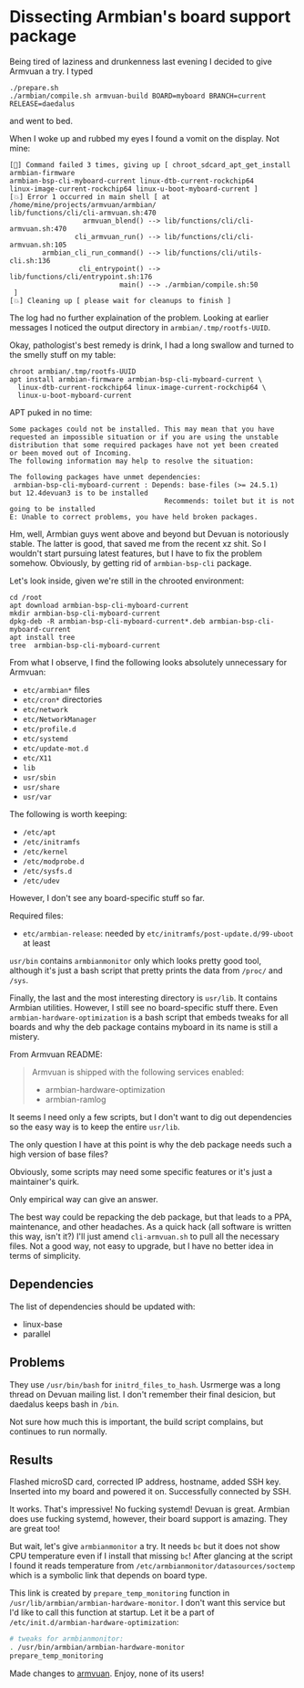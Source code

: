 # Dissecting Armbian's board support package

Being tired of laziness and drunkenness last evening I decided to give Armvuan a try.
I typed
```
./prepare.sh
./armbian/compile.sh armvuan-build BOARD=myboard BRANCH=current RELEASE=daedalus
```

and went to bed.

When I woke up and rubbed my eyes I found a vomit on the display. Not mine:
```
[🚸] Command failed 3 times, giving up [ chroot_sdcard_apt_get_install armbian-firmware
armbian-bsp-cli-myboard-current linux-dtb-current-rockchip64
linux-image-current-rockchip64 linux-u-boot-myboard-current ]
[💥] Error 1 occurred in main shell [ at /home/mine/projects/armvuan/armbian/
lib/functions/cli/cli-armvuan.sh:470
                  armvuan_blend() --> lib/functions/cli/cli-armvuan.sh:470
                cli_armvuan_run() --> lib/functions/cli/cli-armvuan.sh:105
        armbian_cli_run_command() --> lib/functions/cli/utils-cli.sh:136
                 cli_entrypoint() --> lib/functions/cli/entrypoint.sh:176
                           main() --> ./armbian/compile.sh:50
 ]
[💥] Cleaning up [ please wait for cleanups to finish ]
```

The log had no further explaination of the problem.
Looking at earlier messages I noticed the output directory in `armbian/.tmp/rootfs-UUID`.

Okay, pathologist's best remedy is drink, I had a long swallow and turned
to the smelly stuff on my table:
```
chroot armbian/.tmp/rootfs-UUID
apt install armbian-firmware armbian-bsp-cli-myboard-current \
  linux-dtb-current-rockchip64 linux-image-current-rockchip64 \
  linux-u-boot-myboard-current
```

APT puked in no time:

```
Some packages could not be installed. This may mean that you have
requested an impossible situation or if you are using the unstable
distribution that some required packages have not yet been created
or been moved out of Incoming.
The following information may help to resolve the situation:

The following packages have unmet dependencies:
 armbian-bsp-cli-myboard-current : Depends: base-files (>= 24.5.1)
but 12.4devuan3 is to be installed
                                      Recommends: toilet but it is not
going to be installed
E: Unable to correct problems, you have held broken packages.
```

Hm, well, Armbian guys went above and beyond but Devuan is notoriously stable.
The latter is good, that saved me from the recent xz shit.
So I wouldn't start pursuing latest features, but I have to fix the problem somehow.
Obviously, by getting rid of `armbian-bsp-cli` package.

Let's look inside, given we're still in the chrooted environment:
```
cd /root
apt download armbian-bsp-cli-myboard-current
mkdir armbian-bsp-cli-myboard-current
dpkg-deb -R armbian-bsp-cli-myboard-current*.deb armbian-bsp-cli-myboard-current
apt install tree
tree  armbian-bsp-cli-myboard-current
```

From what I observe, I find the following looks absolutely unnecessary for Armvuan:
* `etc/armbian*` files
* `etc/cron*` directories
* `etc/network`
* `etc/NetworkManager`
* `etc/profile.d`
* `etc/systemd`
* `etc/update-mot.d`
* `etc/X11`
* `lib`
* `usr/sbin`
* `usr/share`
* `usr/var`

The following is worth keeping:
* `/etc/apt`
* `/etc/initramfs`
* `/etc/kernel`
* `/etc/modprobe.d`
* `/etc/sysfs.d`
* `/etc/udev`

However, I don't see any board-specific stuff so far.

Required files:
* `etc/armbian-release`: needed by `etc/initramfs/post-update.d/99-uboot` at least

`usr/bin` contains `armbianmonitor` only which looks pretty good tool,
although it's just a bash script that pretty prints the data from `/proc/` and `/sys`.

Finally, the last and the most interesting directory is `usr/lib`.
It contains Armbian utilities. However, I still see no board-specific stuff there.
Even `armbian-hardware-optimization` is a bash script that embeds tweaks for all boards
and why the deb package contains myboard in its name is still a mistery.

From Armvuan README:

> Armvuan is shipped with the following services enabled:
> * armbian-hardware-optimization
> * armbian-ramlog

It seems I need only a few scripts, but I don't want to dig out dependencies so
the easy way is to keep the entire `usr/lib`.

The only question I have at this point is why the deb package needs such a high version
of base files?

Obviously, some scripts may need some specific features or it's just a maintainer's quirk.

Only empirical way can give an answer.

The best way could be repacking the deb package, but that leads to a PPA, maintenance,
and other headaches. As a quick hack (all software is written this way, isn't it?)
I'll just amend `cli-armvuan.sh` to pull all the necessary files.
Not a good way, not easy to upgrade, but I have no better idea in terms of simplicity.

## Dependencies

The list of dependencies should be updated with:
* linux-base
* parallel

## Problems

They use `/usr/bin/bash` for `initrd_files_to_hash`. Usrmerge was a long thread on
Devuan mailing list. I don't remember their final desicion, but daedalus keeps
bash in `/bin`.

Not sure how much this is important, the build script complains, but continues
to run normally.

## Results

Flashed microSD card, corrected IP address, hostname, added SSH key.
Inserted into my board and powered it on.
Successfully connected by SSH.

It works. That's impressive! No fucking systemd! Devuan is great.
Armbian does use fucking systemd, however, their board support is amazing.
They are great too!

But wait, let's give `armbianmonitor` a try. It needs `bc` but it does not show
CPU temperature even if I install that missing `bc`!
After glancing at the script I found it reads temperature from
`/etc/armbianmonitor/datasources/soctemp` which is a symbolic link that depends
on board type.

This link is created by `prepare_temp_monitoring` function in
`/usr/lib/armbian/armbian-hardware-monitor`.
I don't want this service but I'd like to call this function at startup.
Let it be a part of `/etc/init.d/armbian-hardware-optimization`:
```bash
# tweaks for armbianmonitor:
. /usr/bin/armbian/armbian-hardware-monitor
prepare_temp_monitoring
```

Made changes to [armvuan](https://github.com/amateur80lvl/armvuan/commit/2698d5a97001e524bcf7476aae15714b7baa3447).
Enjoy, none of its users!
